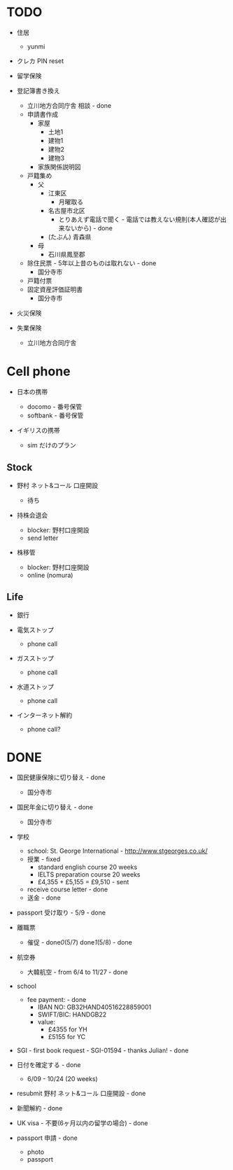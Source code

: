 # TODO

- 住居
  - yunmi

- クレカ PIN reset

- 留学保険

- 登記簿書き換え
  - 立川地方合同庁舎 相談 - done
  - 申請書作成
    - 家屋
      - 土地1
      - 建物1
      - 建物2
      - 建物3
    - 家族関係説明図
  - 戸籍集め
    - 父
      - 江東区
        - 月曜取る
      - 名古屋市北区
        - とりあえず電話で聞く - 電話では教えない規則(本人確認が出来ないから) - done
      - (たぶん) 青森県
    - 母
      - 石川県鳳至郡
  - 除住民票 - 5年以上昔のものは取れない - done
    - 国分寺市
  - 戸籍付票
  - 固定資産評価証明書
    - 国分寺市

- 火災保険

- 失業保険
  - 立川地方合同庁舎

# Cell phone

- 日本の携帯
  - docomo - 番号保管
  - softbank - 番号保管

- イギリスの携帯
  - sim だけのプラン

## Stock

- 野村 ネット&コール 口座開設
  - 待ち

- 持株会退会
  - blocker: 野村口座開設
  - send letter

- 株移管
  - blocker: 野村口座開設
  - online (nomura)

## Life

- 銀行

- 電気ストップ
  - phone call

- ガスストップ
  - phone call

- 水道ストップ
  - phone call

- インターネット解約
  - phone call?


# DONE

- 国民健康保険に切り替え - done
  - 国分寺市

- 国民年金に切り替え - done
  - 国分寺市

- 学校
  - school: St. George International - http://www.stgeorges.co.uk/
  - 授業 - fixed
      - standard english course 20 weeks
      - IELTS preparation course 20 weeks
      - £4,355 + £5,155 = £9,510 - sent
  - receive course letter - done
  - 送金 - done

- passport 受け取り - 5/9 - done

- 離職票
  - 催促 - done*0*(5/7) done*1*(5/8) - done

- 航空券
  - 大韓航空 - from 6/4 to 11/27 - done

- school
  - fee payment: - done
    - IBAN NO: GB32HAND40516228859001
    - SWIFT/BIC: HANDGB22
    - value:
      - £4355 for YH
      - £5155 for YC

- SGI - first book request - SGI-01594 - thanks Julian! - done
- 日付を確定する - done
  - 6/09 - 10/24 (20 weeks)

- resubmit 野村 ネット&コール 口座開設 - done

- 新聞解約 - done

- UK visa - 不要(6ヶ月以内の留学の場合) - done

- passport 申請 - done
  - photo
  - passport

